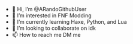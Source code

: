 - 👋 Hi, I’m @ARandoGithubUser
- 👀 I’m interested in FNF Modding
- 🌱 I’m currently learning Haxe, Python, and Lua
- 💞️ I’m looking to collaborate on idk
- 📫 How to reach me DM me

<!---
ARandoGithubUser/ARandoGithubUser is a ✨ special ✨ repository because its `README.md` (this file) appears on your GitHub profile.
You can click the Preview link to take a look at your changes.
--->
